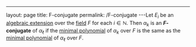 ---
 layout: page
 title: F-conjugate
 permalink: /F-conjugate
---Let $E_i$ be an [algebraic extension](https://defsmath.github.io/DefsMath/algebraic_extension) over the [field](https://defsmath.github.io/DefsMath/field) $F$ for each $i\in \mathbb N$. Then $\alpha_k$ is an **$F$-conjugate** of $\alpha_\ell$ if the [minimal polynomial](https://defsmath.github.io/DefsMath/algebraic_element_of_an_algebra) of $\alpha_k$ over $F$ is the same as the [minimal polynomial](https://defsmath.github.io/DefsMath/################################minimal_polynomial) of $\alpha_\ell$ over $F$. 